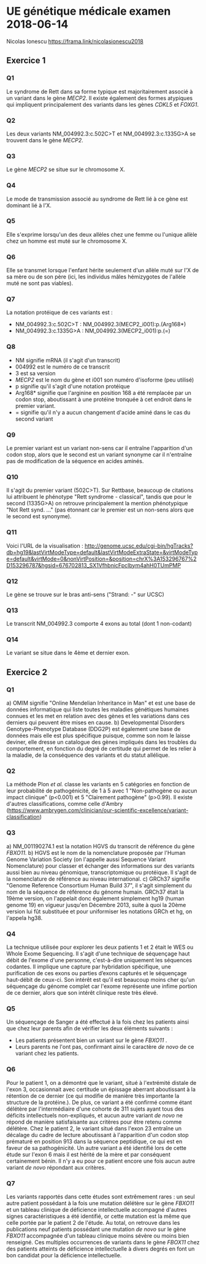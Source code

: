 # UE génétique médicale examen 2018-06-14
Nicolas Ionescu 
https://frama.link/nicolasionescu2018
## Exercice 1
### Q1
Le syndrome de Rett dans sa forme typique est majoritairement associé à un variant dans le gène *MECP2*. Il existe également des formes atypiques qui impliquent principalement des variants dans les gènes *CDKL5* et *FOXG1*.
### Q2
Les deux variants NM_004992.3:c.502C>T  et NM_004992.3:c.1335G>A se trouvent dans le gène *MECP2*.
### Q3
Le gène *MECP2* se situe sur le chromosome X.
### Q4
Le mode de transmission associé au syndrome de Rett lié à ce gène est dominant lié à l'X.
### Q5
Elle s'exprime lorsqu'un des deux allèles chez une femme ou l'unique allèle chez un homme est muté sur le chromosome X.
### Q6
Elle se transmet lorsque l'enfant hérite seulement d'un allèle muté sur l'X de sa mère ou de son père (ici, les individus mâles hémizygotes de l'allèle muté ne sont pas viables). 
### Q7
La notation protéique de ces variants est :
- NM_004992.3:c.502C>T : NM_004992.3(MECP2_i001):p.(Arg168*)
- NM_004992.3:c.1335G>A : NM_004992.3(MECP2_i001):p.(=)
### Q8
- NM signifie mRNA (il s'agit d'un transcrit)
- 004992 est le numéro de ce transcrit
- 3 est sa version
- *MECP2* est le nom du gène et i001 son numéro d'isoforme (peu utilisé)
- p signifie qu'il s'agit d'une notation protéique
- Arg168* signifie que l'arginine en position 168 a été remplacée par un codon stop, aboutissant à une protéine tronquée à cet endroit dans le premier variant.
- = signifie qu'il n'y a aucun changement d'acide aminé dans le cas du second variant
### Q9
Le premier variant est un variant non-sens car il entraîne l'apparition d'un codon stop, alors que le second est un variant synonyme car il n'entraîne pas de modification de la séquence en acides aminés.
### Q10
Il s'agit du premier variant (502C>T). Sur Rettbase, beaucoup de citations lui attribuent le phénotype "Rett syndrome - classical", tandis que pour le second (1335G>A) on retrouve principalement la mention phénotypique "Not Rett synd. ..." (pas étonnant car le premier est un non-sens alors que le second est synonyme).
### Q11
Voici l'URL de la visualisation : http://genome.ucsc.edu/cgi-bin/hgTracks?db=hg19&lastVirtModeType=default&lastVirtModeExtraState=&virtModeType=default&virtMode=0&nonVirtPosition=&position=chrX%3A153296767%2D153296787&hgsid=676702813_SX1VfhbnicFpcIbym4ahH0TUmPMP
### Q12
Le gène se trouve sur le bras anti-sens ("Strand: -" sur UCSC)
### Q13
Le transcrit NM_004992.3 comporte 4 exons au total (dont 1 non-codant)
### Q14
Le variant se situe dans le 4ème et dernier exon.
## Exercice 2
### Q1
a) OMIM signifie "Online Mendelian Inheritance in Man" et est une base de données informatique qui liste toutes les maladies génétiques humaines connues et les met en relation avec des gènes et les variations dans ces derniers qui peuvent être mises en cause.
b) Developmental Disorders Genotype-Phenotype Database (DDG2P) est également une base de données mais elle est plus spécifique puisque, comme son nom le laisse deviner, elle dresse un catalogue des gènes impliqués dans les troubles du comportement, en fonction du degré de certitude qui permet de les relier à la maladie, de la conséquence des variants et du statut allélique.
### Q2
La méthode Plon *et al.* classe les variants en 5 catégories en fonction de leur probabilité de pathogénicité, de 1 à 5 avec 1 "Non-pathogène ou aucun impact clinique" (p<0.001) et 5 "Clairement pathogène" (p>0.99). Il existe d'autres classifications, comme celle d'Ambry (https://www.ambrygen.com/clinician/our-scientific-excellence/variant-classification)
### Q3
a) NM_001190274.1 est la notation HGVS du transcrit de référence du gène *FBXO11*.
b) HGVS est le nom de la nomenclature proposée par l'Human Genome Variation Society (on l'appelle aussi Sequence Variant Nomenclature) pour classer et échanger des informations sur des variants aussi bien au niveau génomique, transcriptomique ou protéique. Il s'agit de la nomenclature de référence au niveau international.
c) GRCh37 signifie "Genome Reference Consortium Human Build 37", il s'agit simplement du nom de la séquence de référence du génome humain. GRCh37 était la 19ème version, on l'appelait donc également simplement hg19 (human genome 19) en vigueur jusqu'en Décembre 2013, suite à quoi la 20ème version lui fût substituée et pour uniformiser les notations GRCh et hg, on l'appela hg38.
### Q4
La technique utilisée pour explorer les deux patients 1 et 2 était le WES ou Whole Exome Sequencing. Il s'agit d'une technique de séquençage haut débit de l'exome d'une personne, c'est-à-dire uniquement les séquences codantes. Il implique une capture par hybridation spécifique, une purification de ces exons ou parties d’exons capturés et le séquençage haut-débit de ceux-ci. Son intérêt est qu'il est beaucoup moins cher qu'un séquençage du génome complet car l'exome représente une infime portion de ce dernier, alors que son intérêt clinique reste très élevé.
### Q5
Un séquençage de Sanger a été effectué à la fois chez les patients ainsi que chez leur parents afin de vérifier les deux éléments suivants :
- Les patients présentent bien un variant sur le gène *FBXO11* .
- Leurs parents ne l'ont pas, confirmant ainsi le caractère *de novo* de ce variant chez les patients.
### Q6
Pour le patient 1, on a démontré que le variant, situé à l'extrémité distale de l'exon 3, occasionnait avec certitude un épissage aberrant aboutissant à la rétention de ce dernier (ce qui modifie de manière très importante la structure de la protéine.). De plus, ce variant a été confirmé comme étant délétère par l'intermédiaire d'une cohorte de 311 sujets ayant tous des déficits intellectuels non-expliqués, et aucun autre variant *de novo* ne répond de manière satisfaisante aux critères pour être retenu comme délétère. 
Chez le patient 2, le variant situé dans l'exon 23 entraîne un décalage du cadre de lecture aboutissant à l'apparition d'un codon stop prématuré en position 913 dans la séquence peptidique, ce qui est en faveur de sa pathogénicité. Un autre variant a été identifié lors de cette étude sur l'exon 6 mais il est hérité de la mère et par conséquent certainement bénin. Il n'y a eu pour ce patient encore une fois aucun autre variant *de novo* répondant aux critères.
### Q7
Les variants rapportés dans cette études sont extrêmement rares : un seul autre patient possédant à la fois une mutation délétère sur le gène *FBXO11* et un tableau clinique de déficience intellectuelle accompagné d'autres signes caractéristiques a été identifié, or cette mutation est la même que celle portée par le patient 2 de l'étude. Au total, on retrouve dans les publications neuf patients possédant une mutation *de novo* sur le gène *FBXO11* accompagnée d'un tableau clinique moins sévère ou moins bien renseigné. Ces multiples occurrences de variants dans le gène *FBOX11* chez des patients atteints de déficience intellectuelle à divers degrés en font un bon candidat pour la déficience intellectuelle.
